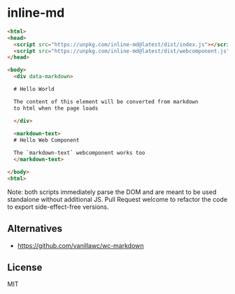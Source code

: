 # inline-md

```html
<html>
<head>
  <script src="https://unpkg.com/inline-md@latest/dist/index.js"></script>
  <script src="https://unpkg.com/inline-md@latest/dist/webcomponent.js"></script>
</head>

<body>
  <div data-markdown>

  # Hello World

  The content of this element will be converted from markdown
  to html when the page loads

  </div>
  
  <markdown-text>
  # Hello Web Component

  The `markdown-text` webcomponent works too
  </markdown-text>

</body>
<html>
```

Note: both scripts immediately parse the DOM and are meant to be used standalone without additional JS. Pull Request welcome to refactor the code to export side-effect-free versions.

## Alternatives

- https://github.com/vanillawc/wc-markdown

## License

MIT